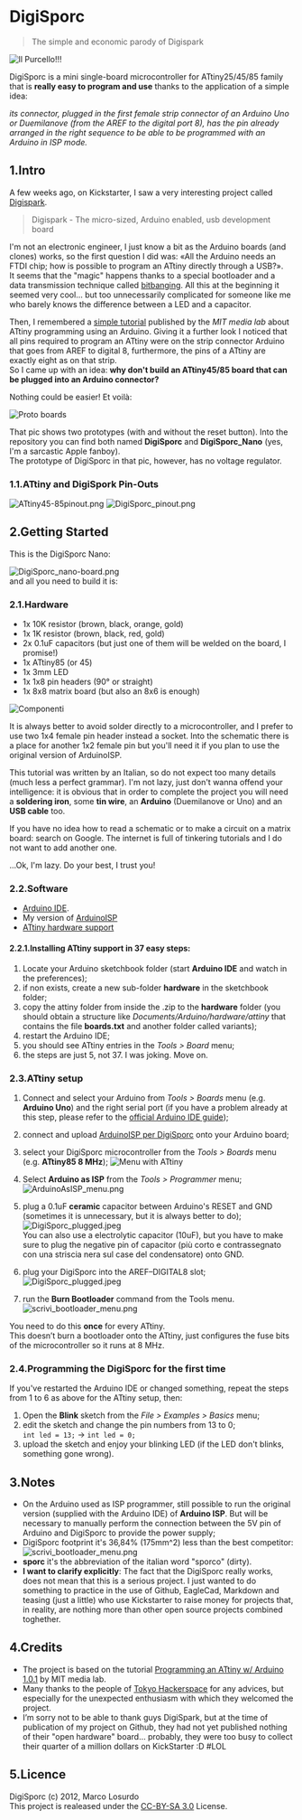 # DigiSporc

> The simple and economic parody of Digispark

![Il Purcello!!!](https://raw.github.com/MarcoLosurdo/DigiSporc/master/pic/buta.png)

DigiSporc is a mini single-board microcontroller for ATtiny25/45/85 family that is **really easy to program and use** thanks to the application of a simple idea:

*its connector, plugged in the first female strip connector  of an Arduino Uno or Duemilanove (from the AREF to the digital port 8), has the pin already arranged in the right sequence to be able to be programmed with an Arduino in ISP mode.*

## 1.Intro
A few weeks ago, on Kickstarter, I saw a very interesting project called [Digispark](http://www.kickstarter.com/projects/digistump/digispark-the-tiny-arduino-enabled-usb-dev-board).

> Digispark - The micro-sized, Arduino enabled, usb development board

I'm not an electronic engineer, I just know a bit as the Arduino boards (and clones) works, so the first question I did was: «All the Arduino needs an FTDI chip; how is possible to program an ATtiny directly through a USB?».   
It seems that the "magic" happens thanks to a special bootloader and a data transmission technique called [bitbanging](http://en.wikipedia.org/wiki/Bit_banging). All this at the beginning it seemed very cool... but too unnecessarily complicated for someone like me who barely knows the difference between a LED and a capacitor.

Then, I remembered a [simple tutorial](http://hlt.media.mit.edu/?p=1695) published by the _MIT media lab_ about ATtiny programming using an Arduino. Giving it a further look I noticed that all pins required to program an ATtiny were on the strip connector Arduino that goes from AREF to digital 8, furthermore, the pins of a ATtiny are exactly eight as on that strip.  
So I came up with an idea: **why don't build an ATtiny45/85 board that can be plugged into an Arduino connector?**

Nothing could be easier! Et voilà:

![Proto boards](https://raw.github.com/MarcoLosurdo/DigiSporc/master/pic/DigiSporc%20proto.jpeg)

That pic shows two prototypes (with and without the reset button). Into the repository you can find both named **DigiSporc** and **DigiSporc_Nano** (yes, I'm a sarcastic Apple fanboy).  
The prototype of DigiSporc in that pic, however, has no voltage regulator.

### 1.1.ATtiny and DigiSpork Pin-Outs
![ATtiny45-85pinout.png](https://raw.github.com/MarcoLosurdo/DigiSporc/master/pic/ATtiny45-85pinout.png)
![DigiSporc_pinout.png](https://raw.github.com/MarcoLosurdo/DigiSporc/master/pic/DigiSporc_pinout.png)

## 2.Getting Started
This is the DigiSporc Nano:

![DigiSporc_nano-board.png](https://raw.github.com/MarcoLosurdo/DigiSporc/master/DigiSporc_nano-board.png)  
and all you need to build it is:

### 2.1.Hardware
* 1x 10K resistor (brown, black, orange, gold)
* 1x 1K resistor (brown, black, red, gold)
* 2x 0.1uF capacitors (but just one of them will be welded on the board, I promise!)
* 1x ATtiny85 (or 45)
* 1x 3mm LED
* 1x 1x8 pin headers (90° or straight)
* 1x 8x8 matrix board (but also an 8x6 is enough)

![Componenti](https://raw.github.com/MarcoLosurdo/DigiSporc/master/pic/Lanciami_i_componenti.jpeg)

It is always better to avoid solder directly to a microcontroller, and I prefer to use two 1x4 female pin header instead a socket.
Into the schematic there is a place for another 1x2 female pin but you'll need it if you plan to use the original version of ArduinoISP.

This tutorial was written by an Italian, so do not expect too many details (much less a perfect grammar). I'm not lazy, just don't wanna offend your intelligence: it is obvious that in order to complete the project you will need a **soldering iron**, some **tin wire**, an **Arduino** (Duemilanove or Uno) and an **USB cable** too. 
 
If you have no idea how to read a schematic or to make a circuit on a matrix board: search on Google. The internet is full of tinkering tutorials and I do not want to add another one.
 
...Ok, I'm lazy. Do your best, I trust you!

### 2.2.Software
* [Arduino IDE](http://arduino.cc/en/Main/Software).
* My version of [ArduinoISP](https://raw.github.com/MarcoLosurdo/DigiSporc/master/ArduinoISP_per_DigiSporc.ino)
* [ATtiny hardware support](https://github.com/damellis/attiny/zipball/Arduino1)

#### 2.2.1.Installing ATtiny support in 37 easy steps:
1. Locate your Arduino sketchbook folder (start **Arduino IDE** and watch in the preferences);
1. if non exists, create a new sub-folder **hardware** in the sketchbook folder;
1. copy the attiny folder from inside the .zip to the **hardware** folder (you should obtain a structure like _Documents/Arduino/hardware/attiny_ that contains the file **boards.txt** and another folder called variants);
1. restart the Arduino IDE;
1. you should see ATtiny entries in the _Tools > Board_ menu;
1. the steps are just 5, not 37. I was joking. Move on.

### 2.3.ATtiny setup
1. Connect and select your Arduino from _Tools > Boards_ menu (e.g. **Arduino Uno**) and the right serial port (if you have a problem already at this step, please refer to the [official Arduino IDE guide](http://arduino.cc/en/Guide/HomePage));
1. connect and upload [ArduinoISP per DigiSporc](https://raw.github.com/MarcoLosurdo/DigiSporc/master/ArduinoISP_per_DigiSporc.ino) onto your Arduino board;
1. select your DigiSporc microcontroller from the _Tools > Boards_ menu (e.g. **ATtiny85 8 MHz**);
![Menu with ATtiny](https://raw.github.com/MarcoLosurdo/DigiSporc/master/pic/ATtiny-Boards-Menu.png)

1. Select **Arduino as ISP** from the _Tools > Programmer_ menu;  
![ArduinoAsISP_menu.png](https://raw.github.com/MarcoLosurdo/DigiSporc/master/pic/ArduinoAsISP_menu.png)

1. plug a 0.1uF **ceramic** capacitor between Arduino's RESET and GND (sometimes it is unnecessary, but it is always better to do);  
![DigiSporc_plugged.jpeg](https://raw.github.com/MarcoLosurdo/DigiSporc/master/pic/capacitor_ResetGND.jpeg)  
You can also use a electrolytic capacitor (10uF), but you have to make sure to plug the negative pin of capacitor (più corto e contrassegnato con una striscia nera sul case del condensatore) onto GND.

1. plug your DigiSporc into the AREF–DIGITAL8 slot;  
![DigiSporc_plugged.jpeg](https://raw.github.com/MarcoLosurdo/DigiSporc/master/pic/DigiSporc_plugged.jpeg)
1. run the **Burn Bootloader** command from the Tools menu.  
![scrivi_bootloader_menu.png](https://raw.github.com/MarcoLosurdo/DigiSporc/master/pic/scrivi_bootloader_menu.png)

You need to do this **once** for every ATtiny.  
This doesn’t burn a bootloader onto the ATtiny, just configures the fuse bits of the microcontroller so it runs at 8 MHz.

### 2.4.Programming the DigiSporc for the first time
If you've restarted the Arduino IDE or changed something, repeat the steps from 1 to 6 as above for the ATtiny setup, then:

1. Open the **Blink** sketch from the _File > Examples > Basics_ menu;
1. edit the sketch and change the pin numbers from 13 to 0;  
`int led = 13;` → `int led = 0;`
1. upload the sketch and enjoy your blinking LED (if the LED don't blinks, something gone wrong).

## 3.Notes
* On the Arduino used as ISP programmer, still possible to run  the original version (supplied with the Arduino IDE) of **Arduino ISP**. But will be necessary to manually perform the connection between the 5V pin of Arduino and DigiSporc to provide the power supply;
* DigiSporc footprint it's 36,84% (175mm^2) less than the best competitor:
![scrivi_bootloader_menu.png](https://raw.github.com/MarcoLosurdo/DigiSporc/master/pic/size.png)  
* **sporc** it's the abbreviation of the italian word "sporco" (dirty).
* **I want to clarify explicitly**: The fact that the DigiSporc really works, does not mean that this is a serious project. I just wanted to do something to practice in the use of Github, EagleCad, Markdown and teasing (just a little) who use Kickstarter to raise money for projects that, in reality, are nothing more than other open source projects combined toghether.

## 4.Credits
- The project is based on the tutorial [Programming an ATtiny w/ Arduino 1.0.1](http://hlt.media.mit.edu/?p=1695) by MIT media lab.
- Many thanks to the people of [Tokyo Hackerspace](http://tokyohackerspace.org/) for any advices, but especially for the unexpected enthusiasm with which they welcomed the project.
- I’m sorry not to be able to thank guys DigiSpark, but at the time of publication of my project on Github, they had not yet published nothing of their "open hardware" board… probably, they were too busy to collect their quarter of a million dollars on KickStarter :D #LOL

## 5.Licence
DigiSporc (c) 2012, Marco Losurdo  
This project is realeased under the [CC-BY-SA 3.0](http://creativecommons.org/licenses/by-sa/3.0/us/) License.
